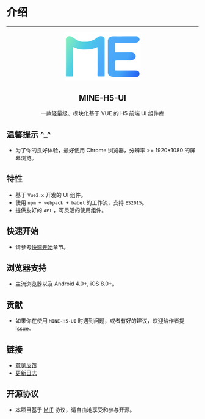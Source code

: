 # 介绍

----

<p align="center">
    <a href="/">
        <img src="../assets/logo.svg" width="200px" title="mineh5ui" alt="mineh5ui">
    </a>
</p>
<h2 align="center">MINE-H5-UI</h2>
<p align="center">一款轻量级、模块化基于 VUE 的 H5 前端 UI 组件库</p>

## 温馨提示 ^_^

- 为了你的良好体验，最好使用 Chrome 浏览器，分辨率 >= 1920*1080 的屏幕浏览。

## 特性

- 基于 `Vue2.x` 开发的 UI 组件。
- 使用 `npm + webpack + babel` 的工作流，支持 `ES2015`。
- 提供友好的 `API` ，可灵活的使用组件。

## 快速开始

- 请参考[快速开始](/doc/start)章节。

## 浏览器支持

- 主流浏览器以及 Android 4.0+, iOS 8.0+。

## 贡献

- 如果你在使用 `MINE-H5-UI` 时遇到问题，或者有好的建议，欢迎给作者提 [Issue](https://github.com/biaov/MINE-H5-UI/issues)。

## 链接

- [意见反馈](https://github.com/biaov/MINE-H5-UI/issues)
- [更新日志](/doc/logs)

## 开源协议

- 本项目基于 [MIT](http://opensource.org/licenses/MIT) 协议，请自由地享受和参与开源。
